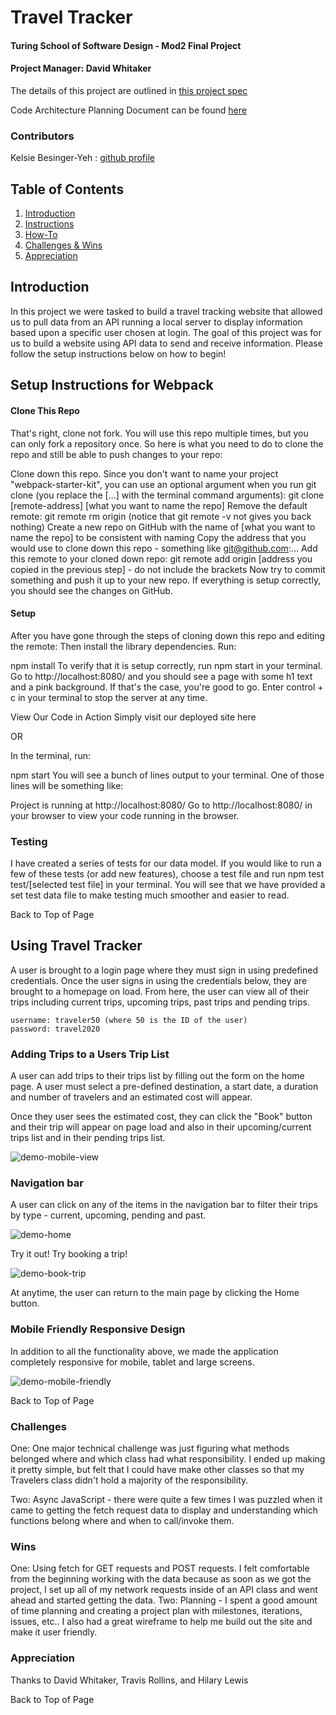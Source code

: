 # Travel Tracker
#### Turing School of Software Design - Mod2 Final Project
#### Project Manager: David Whitaker

The details of this project are outlined in [this project spec](https://frontend.turing.io/projects/travel-tracker.html)

Code Architecture Planning Document can be found [here](https://docs.google.com/spreadsheets/d/1veL90I7KjxXcDPXHX18zanbqQTjP_yPO6gZqql8uEV4/edit#gid=0)

### Contributors
Kelsie Besinger-Yeh : [github profile](https://github.com/kelsiebesingeryeh)


## Table of Contents
1. [Introduction](#introduction)
2. [Instructions](#setup-instructions)
3. [How-To](#using-travel-tracker)
4. [Challenges & Wins](#challenges-&-wins)
5. [Appreciation](#appreciation)

## Introduction
In this project we were tasked to build a travel tracking website that allowed us to pull data from an API running a local server to display information based upon a specific user chosen at login. The goal of this project was for us to build a website using API data to send and receive information. Please follow the setup instructions below on how to begin!

## Setup Instructions for Webpack
#### Clone This Repo
That's right, clone not fork. You will use this repo multiple times, but you can only fork a repository once. So here is what you need to do to clone the repo and still be able to push changes to your repo:

Clone down this repo. Since you don't want to name your project "webpack-starter-kit", you can use an optional argument when you run git clone (you replace the [...] with the terminal command arguments): git clone [remote-address] [what you want to name the repo]
Remove the default remote: git remote rm origin (notice that git remote -v not gives you back nothing)
Create a new repo on GitHub with the name of [what you want to name the repo] to be consistent with naming
Copy the address that you would use to clone down this repo - something like git@github.com:...
Add this remote to your cloned down repo: git remote add origin [address you copied in the previous step] - do not include the brackets
Now try to commit something and push it up to your new repo. If everything is setup correctly, you should see the changes on GitHub.

#### Setup
After you have gone through the steps of cloning down this repo and editing the remote: Then install the library dependencies. Run:

npm install
To verify that it is setup correctly, run npm start in your terminal. Go to http://localhost:8080/ and you should see a page with some h1 text and a pink background. If that's the case, you're good to go. Enter control + c in your terminal to stop the server at any time.

View Our Code in Action
Simply visit our deployed site here

OR

In the terminal, run:

npm start
You will see a bunch of lines output to your terminal. One of those lines will be something like:

Project is running at http://localhost:8080/
Go to http://localhost:8080/ in your browser to view your code running in the browser.

### Testing
I have created a series of tests for our data model. If you would like to run a few of these tests (or add new features), choose a test file and run npm test test/[selected test file] in your terminal. You will see that we have provided a set test data file to make testing much smoother and easier to read.

Back to Top of Page

## Using Travel Tracker
A user is brought to a login page where they must sign in using predefined credentials. Once the user signs in using the credentials below, they are brought to a homepage on load. From here, the user can view all of their trips including current trips, upcoming trips, past trips and pending trips. 

```
username: traveler50 (where 50 is the ID of the user)
password: travel2020
```

### Adding Trips to a Users Trip List
A user can add trips to their trips list by filling out the form on the home page. A user must select a pre-defined destination, a start date, a duration and number of travelers and an estimated cost will appear. 

Once they user sees the estimated cost, they can click the "Book" button and their trip will appear on page load and also in their upcoming/current trips list and in their pending trips list. 

![demo-mobile-view](https://media.giphy.com/media/sVtSxMHVxlNv9lwWPW/giphy.gif)

### Navigation bar
A user can click on any of the items in the navigation bar to filter their trips by type - current, upcoming, pending and past.

![demo-home](https://i.imgur.com/KkSjkxA.png)

Try it out! Try booking a trip!

![demo-book-trip](https://i.imgur.com/Hp0KjQd.png)

At anytime, the user can return to the main page by clicking the Home button.

### Mobile Friendly Responsive Design
In addition to all the functionality above, we made the application completely responsive for mobile, tablet and large screens.

![demo-mobile-friendly](https://i.imgur.com/61ecB34.png)

Back to Top of Page

### Challenges

One: One major technical challenge was just figuring what methods belonged where and which class had what responsibility. I ended up making it pretty simple, but felt that I could have make other classes so that my Travelers class didn't hold a majority of the responsibility.

Two: Async JavaScript - there were quite a few times I was puzzled when it came to getting the fetch request data to display and understanding which functions belong where and when to call/invoke them.

### Wins
One: Using fetch for GET requests and POST requests. I felt comfortable from the beginning working with the data because as soon as we got the project, I set up all of my network requests inside of an API class and went ahead and started getting the data. 
Two: Planning - I spent a good amount of time planning and creating a project plan with milestones, iterations, issues, etc.. I also had a great wireframe to help me build out the site and make it user friendly. 

### Appreciation
Thanks to David Whitaker, Travis Rollins, and Hilary Lewis

Back to Top of Page
